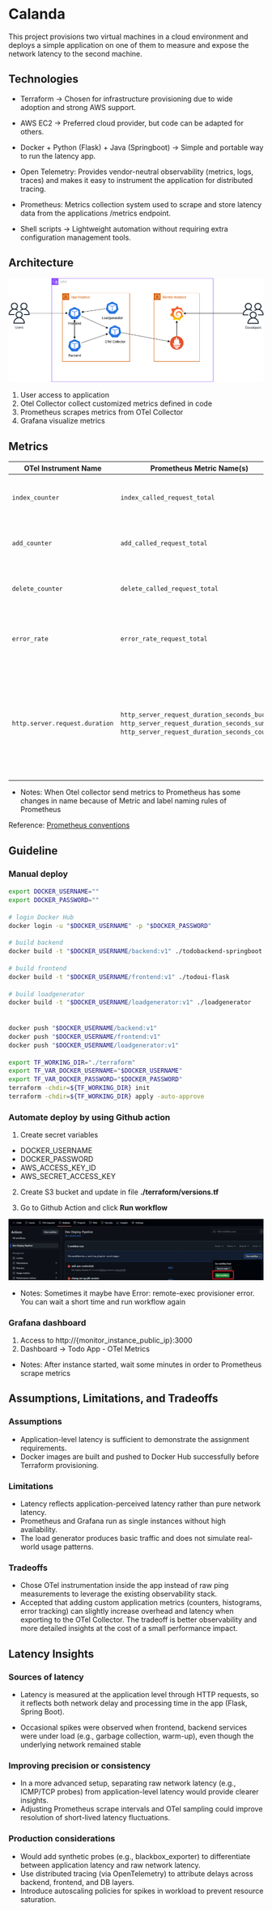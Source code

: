 # Calanda

This project provisions two virtual machines in a cloud environment and deploys a simple application on one of them to measure and expose the network latency to the second machine.

## Technologies

- Terraform → Chosen for infrastructure provisioning due to wide adoption and strong AWS support.

- AWS EC2 → Preferred cloud provider, but code can be adapted for others.

- Docker + Python (Flask) + Java (Springboot) → Simple and portable way to run the latency app.

- Open Telemetry: Provides vendor-neutral observability (metrics, logs, traces) and makes it easy to instrument the application for distributed tracing.

- Prometheus: Metrics collection system used to scrape and store latency data from the applications /metrics endpoint.

- Shell scripts → Lightweight automation without requiring extra configuration management tools.

## Architecture

![images](./documentation/calanda.png)

1. User access to application
2. Otel Collector collect customized metrics defined in code
3. Prometheus scrapes metrics from OTel Collector
4. Grafana visualize metrics

## Metrics

| OTel Instrument Name              | Prometheus Metric Name(s)                                                                 | Description                                                                 |
|-----------------------------------|-------------------------------------------------------------------------------------------|-----------------------------------------------------------------------------|
| `index_counter`                   | `index_called_request_total`                                                              | Counter – number of times the **index** API is called                       |
| `add_counter`                     | `add_called_request_total`                                                                | Counter – number of times the **add** API is called                         |
| `delete_counter`                  | `delete_called_request_total`                                                             | Counter – number of times the **delete** API is called                      |
| `error_rate`                      | `error_rate_request_total`                                                                | Counter – number of requests that returned errors                           |
| `http.server.request.duration`    | `http_server_request_duration_seconds_bucket`, `http_server_request_duration_seconds_sum`, `http_server_request_duration_seconds_count` | Histogram – measures HTTP request latency (bucket: latency distribution, sum: total time, count: total number of requests) |

- Notes: When Otel collector send metrics to Prometheus has some changes in name because of Metric and label naming rules of Prometheus

Reference: [Prometheus conventions](https://prometheus.io/docs/practices/naming)

## Guideline

### Manual deploy

```bash
export DOCKER_USERNAME=""
export DOCKER_PASSWORD=""

# login Docker Hub
docker login -u "$DOCKER_USERNAME" -p "$DOCKER_PASSWORD"

# build backend
docker build -t "$DOCKER_USERNAME/backend:v1" ./todobackend-springboot

# build frontend
docker build -t "$DOCKER_USERNAME/frontend:v1" ./todoui-flask

# build loadgenerator
docker build -t "$DOCKER_USERNAME/loadgenerator:v1" ./loadgenerator


docker push "$DOCKER_USERNAME/backend:v1"
docker push "$DOCKER_USERNAME/frontend:v1"
docker push "$DOCKER_USERNAME/loadgenerator:v1"

export TF_WORKING_DIR="./terraform"
export TF_VAR_DOCKER_USERNAME="$DOCKER_USERNAME"
export TF_VAR_DOCKER_PASSWORD="$DOCKER_PASSWORD"
terraform -chdir=${TF_WORKING_DIR} init
terraform -chdir=${TF_WORKING_DIR} apply -auto-approve
```

### Automate deploy by using Github action

1. Create secret variables

- DOCKER_USERNAME
- DOCKER_PASSWORD
- AWS_ACCESS_KEY_ID
- AWS_SECRET_ACCESS_KEY

2. Create S3 bucket and update in file **./terraform/versions.tf**

3. Go to Github Action and click **Run workflow**

![images](./documentation/github_action.png)

- Notes: Sometimes it maybe have Error: remote-exec provisioner error. You can wait a short time and run workflow again

### Grafana dashboard

1. Access to http://{monitor_instance_public_ip}:3000
2. Dashboard -> Todo App - OTel Metrics

- Notes: After instance started, wait some minutes in order to Prometheus scrape metrics

## Assumptions, Limitations, and Tradeoffs

### Assumptions

- Application-level latency is sufficient to demonstrate the assignment requirements.
- Docker images are built and pushed to Docker Hub successfully before Terraform provisioning.

### Limitations

- Latency reflects application-perceived latency rather than pure network latency.
- Prometheus and Grafana run as single instances without high availability.
- The load generator produces basic traffic and does not simulate real-world usage patterns.

### Tradeoffs

- Chose OTel instrumentation inside the app instead of raw ping measurements to leverage the existing observability stack.
- Accepted that adding custom application metrics (counters, histograms, error tracking) can slightly increase overhead and latency when exporting to the OTel Collector. The tradeoff is better observability and more detailed insights at the cost of a small performance impact.

## Latency Insights

### Sources of latency

- Latency is measured at the application level through HTTP requests, so it reflects both network delay and processing time in the app (Flask, Spring Boot).

- Occasional spikes were observed when frontend, backend services were under load (e.g., garbage collection, warm-up), even though the underlying network remained stable

### Improving precision or consistency

- In a more advanced setup, separating raw network latency (e.g., ICMP/TCP probes) from application-level latency would provide clearer insights.
- Adjusting Prometheus scrape intervals and OTel sampling could improve resolution of short-lived latency fluctuations.

### Production considerations

- Would add synthetic probes (e.g., blackbox_exporter) to differentiate between application latency and raw network latency.
- Use distributed tracing (via OpenTelemetry) to attribute delays across backend, frontend, and DB layers.
- Introduce autoscaling policies for spikes in workload to prevent resource saturation.
